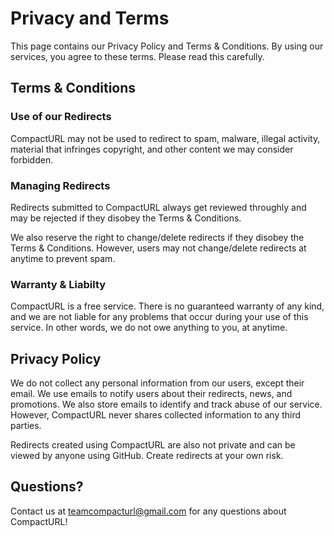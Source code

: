 # Privacy and Terms

This page contains our Privacy Policy and Terms & Conditions. By using our services, you agree to these terms. Please read this carefully.

## Terms & Conditions

### Use of our Redirects

CompactURL may not be used to redirect to spam, malware, illegal activity, material that infringes copyright, and other content we may consider forbidden.

### Managing Redirects

Redirects submitted to CompactURL always get reviewed throughly and may be rejected if they disobey the Terms & Conditions.

We also reserve the right to change/delete redirects if they disobey the Terms & Conditions. However, users may not change/delete redirects at anytime to prevent spam.

### Warranty & Liabilty

CompactURL is a free service. There is no guaranteed warranty of any kind, and we are not liable for any problems that occur during your use of this service. In other words, we do not owe anything to you, at anytime.

## Privacy Policy

We do not collect any personal information from our users, except their email. We use emails to notify users about their redirects, news, and promotions. We also store emails to identify and track abuse of our service. However, CompactURL never shares collected information to any third parties.

Redirects created using CompactURL are also not private and can be viewed by anyone using GitHub. Create redirects at your own risk.

## Questions?

Contact us at teamcompacturl@gmail.com for any questions about CompactURL!
